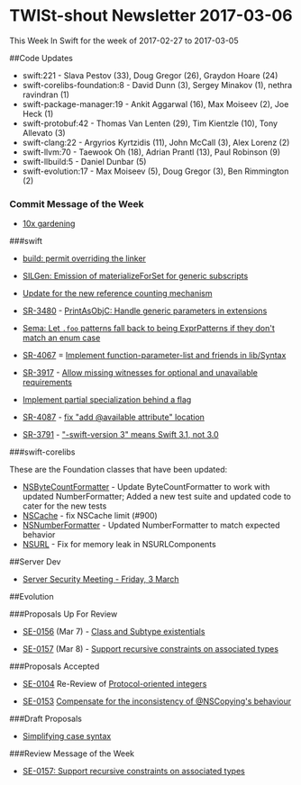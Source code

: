 # TWISt-shout Newsletter 2017-03-06
This Week In Swift for the week of 2017-02-27 to 2017-03-05

##Code Updates

* swift:221 - Slava Pestov (33), Doug Gregor (26), Graydon Hoare (24)
* swift-corelibs-foundation:8 - David Dunn (3), Sergey Minakov (1), nethra ravindran (1)
* swift-package-manager:19 - Ankit Aggarwal (16), Max Moiseev (2), Joe Heck (1)
* swift-protobuf:42 - Thomas Van Lenten (29), Tim Kientzle (10), Tony Allevato (3)
* swift-clang:22 - Argyrios Kyrtzidis (11), John McCall (3), Alex Lorenz (2)
* swift-llvm:70 - Taewook Oh (18), Adrian Prantl (13), Paul Robinson (9)
* swift-llbuild:5 - Daniel Dunbar (5)
* swift-evolution:17 - Max Moiseev (5), Doug Gregor (3), Ben Rimmington (2)

### Commit Message of the Week

* [10x gardening](http://github.com/apple/swift/commit/b69940bc895ecf867c482a6ae65c395f72d8f49c)

###swift

* [build: permit overriding the linker](http://github.com/apple/swift/commit/125e882c8c439bb96583a52997fc13e9df202761)

* [SILGen: Emission of materializeForSet for generic subscripts](http://github.com/apple/swift/commit/0af2845c6ddfb2e3e2afa5569cec278dd4bdf9e6)

* [Update for the new reference counting mechanism](http://github.com/apple/swift/commit/69768ad5403f922b349ce536a8ddb7ffb937ad3d)

* [SR-3480](https://bugs.swift.org/browse/SR-3480) - [PrintAsObjC: Handle generic parameters in extensions](http://github.com/apple/swift/commit/79b5ea022d56958b42659ba60ac5d7939270aa19)

* [Sema: Let `.foo` patterns fall back to being ExprPatterns if they don't match an enum case](http://github.com/apple/swift/commit/fc16cb5dda078e037b962049b6056b296b62a0cc)

* [SR-4067](https://bugs.swift.org/browse/SR-4067) = [Implement function-parameter-list and friends in lib/Syntax](http://github.com/apple/swift/commit/cac51bd69b7335290d93dd87f671f34eafa35565)

* [SR-3917](https://bugs.swift.org/browse/SR-3917) - [Allow missing witnesses for optional and unavailable requirements](http://github.com/apple/swift/commit/3246b728bdf70fb71e404b059d8fbde66bc14618)

* [Implement partial specialization behind a flag](https://github.com/apple/swift/commit/a9db867e8da2b5085518067ed0765cb3b4100919)

* [SR-4087](https://bugs.swift.org/browse/SR-4087) - [fix "add @available attribute" location](http://github.com/apple/swift/commit/e935700c25a2c73cb5be69a9236ee9e52c8b666c)

* [SR-3791](https://bugs.swift.org/browse/SR-3791) - ["-swift-version 3" means Swift 3.1, not 3.0](http://github.com/apple/swift/commit/3456d049253a80bcc5f241196d89a4166a4b5d9c)
  
###swift-corelibs

These are the Foundation classes that have been updated:

* [NSByteCountFormatter](https://github.com/apple/swift-corelibs-foundation/commits/master/Foundation/NSByteCountFormatter.swift) - Update ByteCountFormatter to work with updated NumberFormatter; Added a new test suite and updated code to cater for the new tests
* [NSCache](https://github.com/apple/swift-corelibs-foundation/commits/master/Foundation/NSCache.swift) - fix NSCache limit (#900)
* [NSNumberFormatter](https://github.com/apple/swift-corelibs-foundation/commits/master/Foundation/NSNumberFormatter.swift) - Updated NumberFormatter to match expected behavior
* [NSURL](https://github.com/apple/swift-corelibs-foundation/commits/master/Foundation/NSURL.swift) - Fix for memory leak in NSURLComponents

##Server Dev

* [Server Security Meeting - Friday, 3 March](https://lists.swift.org/pipermail/swift-server-dev/Week-of-Mon-20170227/000275.html)

##Evolution

###Proposals Up For Review

* [SE-0156](https://github.com/apple/swift-evolution/blob/master/proposals/0156-subclass-existentials.md) (Mar 7) - [Class and Subtype	existentials](https://lists.swift.org/pipermail/swift-evolution-announce/2017-February/000325.html)

* [SE-0157](https://github.com/apple/swift-evolution/blob/master/proposals/0157-recursive-protocol-constraints.md) (Mar 8) - [Support recursive	constraints on associated types](https://lists.swift.org/pipermail/swift-evolution-announce/2017-February/000326.html)

###Proposals Accepted

* [SE-0104](https://github.com/apple/swift-evolution/blob/master/proposals/0104-improved-integers.md) Re-Review of [Protocol-oriented integers](https://lists.swift.org/pipermail/swift-evolution-announce/2017-March/000328.html)

* [SE-0153](https://github.com/apple/swift-evolution/blob/master/proposals/0153-compensate-for-the-inconsistency-of-nscopyings-behaviour.md) [Compensate for the inconsistency of @NSCopying's behaviour](https://lists.swift.org/pipermail/swift-evolution-announce/2017-March/000327.html)
  
###Draft Proposals

* [Simplifying case syntax](https://lists.swift.org/pipermail/swift-evolution/Week-of-Mon-20170227/033308.html)

###Review Message of the Week

* [SE-0157: Support recursive constraints on associated types](https://lists.swift.org/pipermail/swift-evolution/Week-of-Mon-20170227/033334.html)


